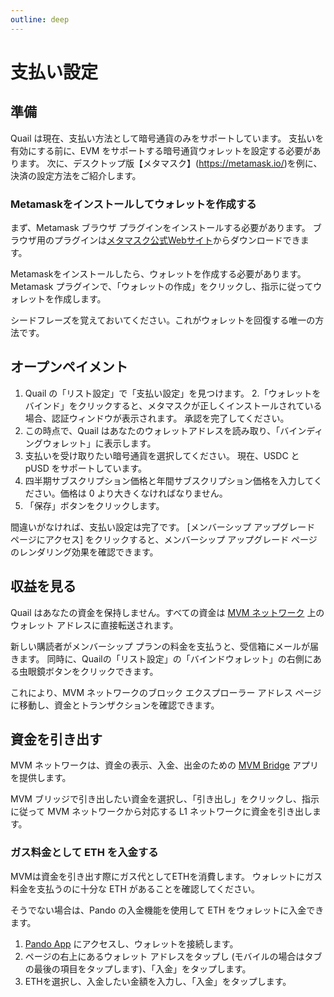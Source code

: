 ```yaml
---
outline: deep
---
```


# 支払い設定

## 準備

Quail は現在、支払い方法として暗号通貨のみをサポートしています。 支払いを有効にする前に、EVM をサポートする暗号通貨ウォレットを設定する必要があります。 次に、デスクトップ版【メタマスク】(https://metamask.io/)を例に、決済の設定方法をご紹介します。

### Metamaskをインストールしてウォレットを作成する

まず、Metamask ブラウザ プラグインをインストールする必要があります。 ブラウザ用のプラグインは[メタマスク公式Webサイト](https://metamask.io/)からダウンロードできます。

Metamaskをインストールしたら、ウォレットを作成する必要があります。 Metamask プラグインで、「ウォレットの作成」をクリックし、指示に従ってウォレットを作成します。

シードフレーズを覚えておいてください。これがウォレットを回復する唯一の方法です。

## オープンペイメント

1. Quail の「リスト設定」で「支払い設定」を見つけます。
2.「ウォレットをバインド」をクリックすると、メタマスクが正しくインストールされている場合、認証ウィンドウが表示されます。 承認を完了してください。
3. この時点で、Quail はあなたのウォレットアドレスを読み取り、「バインディングウォレット」に表示します。
4. 支払いを受け取りたい暗号通貨を選択してください。 現在、USDC と pUSD をサポートしています。
5. 四半期サブスクリプション価格と年間サブスクリプション価格を入力してください。価格は 0 より大きくなければなりません。
6. 「保存」ボタンをクリックします。

間違いがなければ、支払い設定は完了です。 [メンバーシップ アップグレード ページにアクセス] をクリックすると、メンバーシップ アップグレード ページのレンダリング効果を確認できます。

## 収益を見る

Quail はあなたの資金を保持しません。すべての資金は [MVM ネットワーク](https://mvm.app) 上のウォレット アドレスに直接転送されます。

新しい購読者がメンバーシップ プランの料金を支払うと、受信箱にメールが届きます。 同時に、Quailの「リスト設定」の「バインドウォレット」の右側にある虫眼鏡ボタンをクリックできます。

これにより、MVM ネットワークのブロック エクスプローラー アドレス ページに移動し、資金とトランザクションを確認できます。

## 資金を引き出す

MVM ネットワークは、資金の表示、入金、出金のための [MVM Bridge](https://bridge.mvm.app/) アプリを提供します。

MVM ブリッジで引き出したい資金を選択し、「引き出し」をクリックし、指示に従って MVM ネットワークから対応する L1 ネットワークに資金を引き出します。

### ガス料金として ETH を入金する

MVMは資金を引き出す際にガス代としてETHを消費します。 ウォレットにガス料金を支払うのに十分な ETH があることを確認してください。

そうでない場合は、Pando の入金機能を使用して ETH をウォレットに入金できます。

1. [Pando App](https://app.pando.im/) にアクセスし、ウォレットを接続します。
2. ページの右上にあるウォレット アドレスをタップし (モバイルの場合はタブの最後の項目をタップします)、「入金」をタップします。
3. ETHを選択し、入金したい金額を入力し、「入金」をタップします。